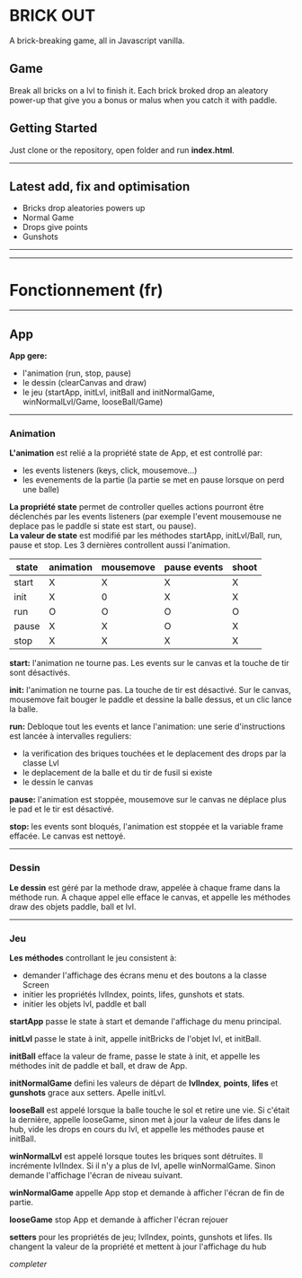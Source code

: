 # BRICK OUT
A brick-breaking game, all in Javascript vanilla.

## Game
Break all bricks on a lvl to finish it. Each brick broked drop an aleatory power-up that give you a bonus or malus when you catch it with paddle.

## Getting Started
Just clone or the repository, open folder and run **index.html**. 

***
## Latest add, fix and optimisation
- Bricks drop aleatories powers up   
- Normal Game  
- Drops give points  
- Gunshots
 
----------------------------------------------
----------------------------------------------
# Fonctionnement (fr)
----------------------------------------------
## App

**App gere:**
- l'animation   (run, stop, pause)
- le dessin     (clearCanvas and draw)
- le jeu        (startApp, initLvl, initBall and initNormalGame, winNormalLvl/Game, looseBall/Game)
----------------------------------------------
### Animation
**L'animation** est relié a la propriété state de App, et est controllé par:
- les events listeners (keys, click, mousemove...)
- les evenements de la partie (la partie se met en pause lorsque on perd une balle)

**La propriété state** permet de controller quelles actions pourront être déclenchés par les events listeners (par exemple l'event mousemouse ne deplace pas le paddle si state est start, ou pause).  
**La valeur de state** est modifié par les méthodes startApp, initLvl/Ball, run, pause et stop. Les 3 dernières controllent aussi l'animation.  

|state|animation|mousemove|pause events|shoot|
|---|---|---|---|---|
|start|X|X|X|X|
|init|X|0|X|X|
|run|O|O|O|O|
|pause|X|X|O|X|
|stop|X|X|X|X|

**start:** l'animation ne tourne pas. Les events sur le canvas et la touche de tir sont désactivés.  

**init:** l'animation ne tourne pas. La touche de tir est désactivé. Sur le canvas, mousemove fait bouger le paddle et dessine la balle dessus, et un clic lance la balle.  

**run:** Debloque tout les events et lance l'animation: une serie d'instructions est lancée à intervalles reguliers: 
- la verification des briques touchées et le deplacement des drops par la classe Lvl 
- le deplacement de la balle et du tir de fusil si existe
- le dessin le canvas

**pause:** l'animation est stoppée, mousemove sur le canvas ne déplace plus le pad et le tir est désactivé.    

**stop:** les events sont bloqués, l'animation est stoppée et la variable frame effacée. Le canvas est nettoyé.

----------------------------------------------
### Dessin
**Le dessin** est géré par la methode draw, appelée à chaque frame dans la méthode run. A chaque appel elle efface le canvas, et appelle les méthodes draw des objets paddle, ball et lvl. 

----------------------------------------------
### Jeu
**Les méthodes** controllant le jeu consistent à:
- demander l'affichage des écrans menu et des boutons a la classe Screen
- initier les propriétés lvlIndex, points, lifes, gunshots et stats.
- initier les objets lvl, paddle et ball


**startApp** passe le state à start et demande l'affichage du menu principal.  


**initLvl** passe le state à init, appelle initBricks de l'objet lvl, et initBall.  

**initBall** efface la valeur de frame, passe le state à init, et appelle les méthodes init de paddle et ball, et draw de App.  

**initNormalGame** defini les valeurs de départ de **lvlIndex**, **points**, **lifes** et **gunshots** grace aux setters. Apelle initLvl. 


**looseBall** est appelé lorsque la balle touche le sol et retire une vie. Si c'était la dernière, appelle looseGame, sinon met à jour la valeur de lifes dans le hub, vide les drops en cours du lvl, et appelle les méthodes pause et initBall.  


**winNormalLvl** est appelé lorsque toutes les briques sont détruites. Il incrémente lvlIndex. Si il n'y a plus de lvl, apelle winNormalGame. Sinon demande l'affichage l'écran de niveau suivant.  

**winNormalGame** appelle App stop et demande à afficher l'écran de fin de partie.  

**looseGame** stop App et demande à afficher  l'écran rejouer

**setters** pour les propriétés de jeu; lvlIndex, points, gunshots et lifes. Ils changent la valeur de la propriété et mettent à jour l'affichage du hub


*completer*